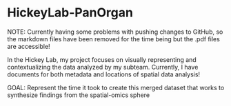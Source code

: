 # HickeyLab-PanOrgan
NOTE: Currently having some problems with pushing changes to GitHub, so the markdown files have been removed for the time being but the .pdf files are accessible!

In the Hickey Lab, my project focuses on visually representing and contextualizing the data analyzed by my subteam. Currently, I have documents for both metadata and locations of spatial data analysis!

GOAL: Represent the time it took to create this merged dataset that works to synthesize findings from the spatial-omics sphere

